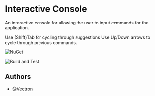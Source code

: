 # Interactive Console

An interactive console for allowing the user to input commands for the application.

Use (Shift)Tab for cycling through suggestions
Use Up/Down arrows to cycle through previous commands.

[![NuGet](https://img.shields.io/nuget/v/InteractiveConsole.svg)](https://www.nuget.org/packages/InteractiveConsole)

![Build and Test](https://github.com/Vectron/InteractiveConsole/actions/workflows/BuildTestDeploy.yml/badge.svg)

## Authors

- [@Vectron](https://www.github.com/Vectron)
